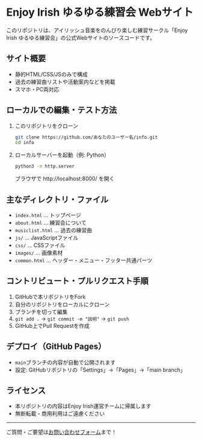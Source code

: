 # Enjoy Irish ゆるゆる練習会 Webサイト

このリポジトリは、アイリッシュ音楽をのんびり楽しむ練習サークル「Enjoy Irish ゆるゆる練習会」の公式Webサイトのソースコードです。

## サイト概要
- 静的HTML/CSS/JSのみで構成
- 過去の練習曲リストや活動案内などを掲載
- スマホ・PC両対応

## ローカルでの編集・テスト方法
1. このリポジトリをクローン
   ```sh
   git clone https://github.com/あなたのユーザー名/info.git
   cd info
   ```
2. ローカルサーバーを起動（例: Python）
   ```sh
   python3 -m http.server
   ```
   ブラウザで http://localhost:8000/ を開く

## 主なディレクトリ・ファイル
- `index.html` ... トップページ
- `about.html` ... 練習会について
- `musiclist.html` ... 過去の練習曲
- `js/` ... JavaScriptファイル
- `css/` ... CSSファイル
- `images/` ... 画像素材
- `common.html` ... ヘッダー・メニュー・フッター共通パーツ

## コントリビュート・プルリクエスト手順
1. GitHubで本リポジトリをFork
2. 自分のリポジトリをローカルにクローン
3. ブランチを切って編集
4. `git add .` → `git commit -m "説明"` → `git push`
5. GitHub上でPull Requestを作成

## デプロイ（GitHub Pages）
- `main`ブランチの内容が自動で公開されます
- 設定: GitHubリポジトリの「Settings」→「Pages」→「main branch」

## ライセンス
- 本リポジトリの内容はEnjoy Irish運営チームに帰属します
- 無断転載・商用利用はご遠慮ください

---
ご質問・ご要望は[お問い合わせフォーム](https://forms.gle/oLELYXreQMbmG6UY7)まで！ 